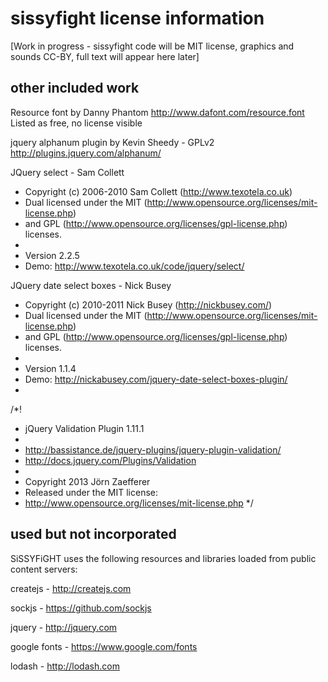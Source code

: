# sissyfight license information

[Work in progress - sissyfight code will be MIT license, graphics and sounds CC-BY, full text will appear here later]

## other included work

Resource font by Danny Phantom
http://www.dafont.com/resource.font
Listed as free, no license visible

jquery alphanum plugin by Kevin Sheedy - GPLv2
http://plugins.jquery.com/alphanum/

JQuery select - Sam Collett
 * Copyright (c) 2006-2010 Sam Collett (http://www.texotela.co.uk)
 * Dual licensed under the MIT (http://www.opensource.org/licenses/mit-license.php)
 * and GPL (http://www.opensource.org/licenses/gpl-license.php) licenses.
 *
 * Version 2.2.5
 * Demo: http://www.texotela.co.uk/code/jquery/select/
 
JQuery date select boxes - Nick Busey
 * Copyright (c) 2010-2011 Nick Busey (http://nickbusey.com/)
 * Dual licensed under the MIT (http://www.opensource.org/licenses/mit-license.php)
 * and GPL (http://www.opensource.org/licenses/gpl-license.php) licenses.
 *
 * Version 1.1.4
 * Demo: http://nickabusey.com/jquery-date-select-boxes-plugin/
 * 
 
 /*!
 * jQuery Validation Plugin 1.11.1
 *
 * http://bassistance.de/jquery-plugins/jquery-plugin-validation/
 * http://docs.jquery.com/Plugins/Validation
 *
 * Copyright 2013 Jörn Zaefferer
 * Released under the MIT license:
 *   http://www.opensource.org/licenses/mit-license.php
 */
 
## used but not incorporated

SiSSYFiGHT uses the following resources and libraries loaded from public content servers:

createjs - http://createjs.com

sockjs - https://github.com/sockjs

jquery - http://jquery.com

google fonts - https://www.google.com/fonts

lodash - http://lodash.com
